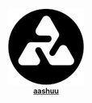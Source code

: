 <div align="center">

<img src="./public/aashuuprofile.png" alt="aashuu" width="150" /><br>
<a href="https://www.ashutoshkumar.me/"><strong>aashuu</strong></a>

</div>